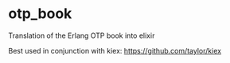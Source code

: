 otp_book
========

Translation of the Erlang OTP book into elixir

Best used in conjunction with kiex:
https://github.com/taylor/kiex
